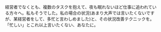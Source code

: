 経営者でなくとも、複数のタスクを抱えて、夜も眠れないほど仕事に追われている方々へ。私もそうでした。私の場合の状況(あまり大声では言いたくないですが、某経営者をして、多忙と言わしめました)と、その状況改善テクニックを。「忙しい」とこれ以上言いたくない、あなたに。
